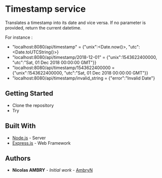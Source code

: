 # Timestamp service

Translates a timestamp into its date and vice versa. If no parameter is provided, return the current datetime. 

For instance :
- "localhost:8080/api/timestamp" = {"unix":<Date.now()>, "utc":<Date.toUTCString()>}
- "localhost:8080/api/timestamp/2018-12-01" = {"unix":1543622400000, "utc":"Sat, 01 Dec 2018 00:00:00 GMT"}}
- "localhost:8080/api/timestamp/1543622400000 = {"unix":1543622400000, "utc":"Sat, 01 Dec 2018 00:00:00 GMT"}}
- "localhost:8080/api/timestamp/invalid_string = {"error":"Invalid Date"}


## Getting Started

* Clone the repository
* Try


## Built With

* [Node.js](https://nodejs.org/) - Server
* [Express.js](https://expressjs.com/) - Web Framework


## Authors

* **Nicolas AMBRY** - *Initial work* - [AmbryN](https://github.com/AmbryN)